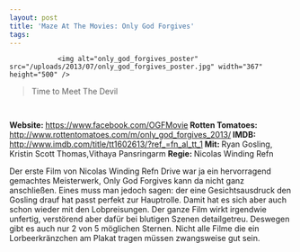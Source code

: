 ```yaml
---
layout: post
title: 'Maze At The Movies: Only God Forgives'
tags:
---
```



                <img alt="only_god_forgives_poster" src="/uploads/2013/07/only_god_forgives_poster.jpg" width="367" height="500" />
<blockquote>Time to Meet The Devil</blockquote>
<img class="alignnone size-full wp-image-5898" title="movie_review_2stars" alt="" src="/uploads/2010/02/movie_review_2stars.png" width="75" height="15" />
<p><strong></strong></p>
<p><strong>Website: </strong><a href="https://www.facebook.com/OGFMovie"><a href="https://www.facebook.com/OGFMovie">https://www.facebook.com/OGFMovie</a></a><strong>
</strong><strong>Rotten Tomatoes: </strong><a href="http://www.rottentomatoes.com/m/only_god_forgives_2013/"><a href="http://www.rottentomatoes.com/m/only_god_forgives_2013/">http://www.rottentomatoes.com/m/only_god_forgives_2013/</a></a><strong>
</strong><strong>IMDB:</strong> <a href="http://www.imdb.com/title/tt1602613/?ref_=fn_al_tt_1"><a href="http://www.imdb.com/title/tt1602613/?ref_=fn_al_tt_1">http://www.imdb.com/title/tt1602613/?ref_=fn_al_tt_1</a></a><strong>
</strong><strong>Mit: </strong>Ryan Gosling, Kristin Scott Thomas,Vithaya Pansringarm
<strong>Regie: </strong>Nicolas Winding Refn</p>
<p>Der erste Film von Nicolas Winding Refn Drive war ja ein hervorragend gemachtes Meisterwerk, Only God Forgives kann da nicht ganz anschließen. Eines muss man jedoch sagen: der eine Gesichtsausdruck den Gosling drauf hat passt perfekt zur Hauptrolle. Damit hat es sich aber auch schon wieder mit den Lobpreisungen. Der ganze Film wirkt irgendwie unfertig, verstörend aber dafür bei blutigen Szenen detailgetreu. Deswegen gibt es auch nur 2 von 5 möglichen Sternen. Nicht alle Filme die ein Lorbeerkränzchen am Plakat tragen müssen zwangsweise gut sein.</p>
